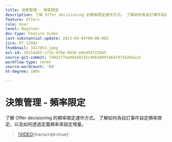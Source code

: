 ```yaml
---
title: 決策管理 - 頻率限定
description: 了解 Offer decisioning 的頻率限定運作方式。 了解如何為自訂事件設定頻率限定，以及如何透過定義頻率來設定增量。
feature: Offers
role: User
level: Beginner
doc-type: Feature Video
last-substantial-update: 2023-04-04T00:00:00Z
jira: KT-12992
thumbnail: 3417853.jpeg
exl-id: 20314ab5-c72e-4f0e-9438-a0e454f23b65
source-git-commit: fd9d277be00449155c49b3809fe647d7342b6acd
workflow-type: tm+mt
source-wordcount: '64'
ht-degree: 100%

---
```


# 決策管理 - 頻率限定

了解 Offer decisioning 的頻率限定運作方式。 了解如何為自訂事件設定頻率限定，以及如何透過定義頻率來設定增量。

>[!VIDEO](https://video.tv.adobe.com/v/3417853/?quality=12&learn=on){transcript=true}
